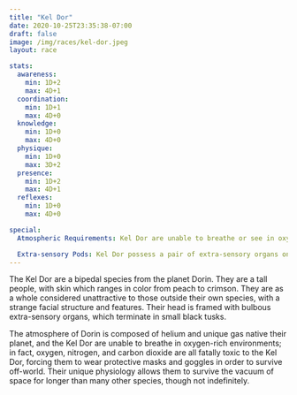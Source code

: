 ```yaml
---
title: "Kel Dor"
date: 2020-10-25T23:35:38-07:00
draft: false
image: /img/races/kel-dor.jpeg
layout: race

stats:
  awareness:
    min: 1D+2
    max: 4D+1
  coordination:
    min: 1D+1
    max: 4D+0
  knowledge:
    min: 1D+0
    max: 4D+0
  physique:
    min: 1D+0
    max: 3D+2
  presence:
    min: 1D+2
    max: 4D+1
  reflexes:
    min: 1D+0
    max: 4D+0

special:
  Atmospheric Requirements: Kel Dor are unable to breathe or see in oxygen-rich environments without the use of a breath mask and goggles. Any Kel Dor forced to breathe an atmosphere not similar to that of their native world takes 2D+0 damage, increasing by 1D+0 every round until returned to their native atmosphere. Likewise, any Kel Dor deprived of their protective goggles will be blind until they are returned or the individual is returned to their native atmosphere.

  Extra-sensory Pods: Kel Dor possess a pair of extra-sensory organs on their head, which give them a greater awareness of their surroundings; they gain a 0D+1 bonus to any Awareness skill roll.
---
```


The Kel Dor are a bipedal species from the planet Dorin. They are a tall
people, with skin which ranges in color from peach to crimson. They are as a
whole considered unattractive to those outside their own species, with a
strange facial structure and features. Their head is framed with bulbous
extra-sensory organs, which terminate in small black tusks.

The atmosphere of Dorin is composed of helium and unique gas native their
planet, and the Kel Dor are unable to breathe in oxygen-rich environments; in
fact, oxygen, nitrogen, and carbon dioxide are all fatally toxic to the Kel
Dor, forcing them to wear protective masks and goggles in order to survive
off-world. Their unique physiology allows them to survive the vacuum of space
for longer than many other species, though not indefinitely.

